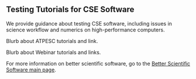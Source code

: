 
## Testing Tutorials for CSE Software

We provide guidance about testing CSE software, including issues in science workflow and numerics on high-performance computers.

Blurb about ATPESC tutorials and link.

Blurb about Webinar tutorials and links.


For more information on better scientific software, go to the [Better Scientific Software main page](http://betterscientificsoftware.info).

<!--- 
Categories: reliability
Topics: testing
Tags: reliability, reproducibility, robustness, ATPESC, HPC
Level: 2
Prerequisites: WhatIsCseSwTesting.md, HowToImproveTestingForCseSw.md
Aggregate: Base: SwTestingTutorials.md
Aggregate: Section 1
--->
